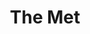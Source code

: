 ---
title: The Met
phone: (408) 550-8300
website: http://charitieshousing.org/2112-monterey/
management: Charities Housing Management
location: "San Jose"
tags: []
---